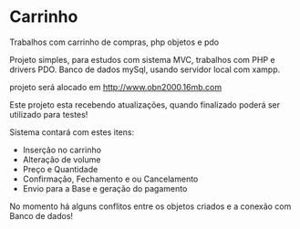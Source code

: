 # Carrinho
Trabalhos com carrinho de compras, php objetos e pdo

Projeto simples, para estudos com sistema MVC, trabalhos com PHP e drivers PDO.
Banco de dados mySql, usando servidor local com xampp.

projeto será alocado em http://www.obn2000.16mb.com

Este projeto esta recebendo atualizações, quando finalizado poderá ser utilizado para testes!

Sistema contará com estes itens:

- Inserção no carrinho
- Alteração de volume
- Preço e Quantidade
- Confirmação, Fechamento e ou Cancelamento
- Envio para a Base e geração do pagamento

No momento há alguns conflitos entre os objetos criados e a conexão com
Banco de dados!